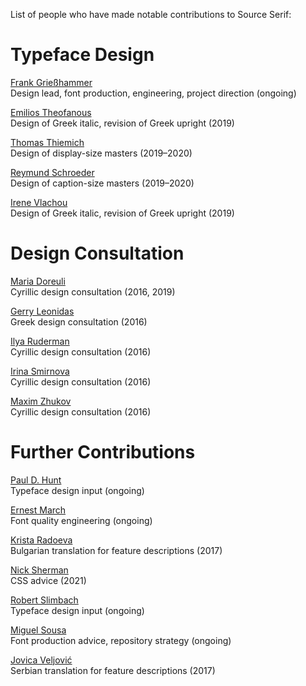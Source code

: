 List of people who have made notable contributions to Source Serif:

# Typeface Design

[Frank Grießhammer](https://github.com/frankrolf)  
	Design lead, font production, engineering, project direction (ongoing)

[Emilios Theofanous](https://www.monotype.com/studio/emilios-theofanous)  
	Design of Greek italic, revision of Greek upright (2019)

[Thomas Thiemich](https://www.typeby.com/about)  
	Design of display-size masters (2019–2020)

[Reymund Schroeder](http://www.zeugler.de)  
	Design of caption-size masters (2019–2020)

[Irene Vlachou](https://www.ivtype.com)  
	Design of Greek italic, revision of Greek upright (2019)


# Design Consultation

[Maria Doreuli](https://contrastfoundry.com/about)  
	Cyrillic design consultation (2016, 2019)

[Gerry Leonidas](https://leonidas.net)  
	Greek design consultation (2016)

[Ilya Ruderman](https://type.today/en/designer/ilya-ruderman)  
	Cyrillic design consultation (2016)

[Irina Smirnova](https://events.atypi.org/presenters/irina-smirnova)  
	Cyrillic design consultation (2016)

[Maxim Zhukov](https://typejournal.ru/en/articles/A-Letter-To-Yefimov)  
	Cyrillic design consultation (2016)


# Further Contributions

[Paul D. Hunt](https://fonts.adobe.com/designers/paul-d-hunt)  
	Typeface design input (ongoing)

[Ernest March](https://blog.typekit.com/2014/01/21/an-unconventional-engineer-how-fine-art-and-computer-smarts-brought-ernie-march-to-adobe/)  
	Font quality engineering (ongoing)

[Krista Radoeva](https://www.kristaradoeva.com/About-me)  
	Bulgarian translation for feature descriptions (2017)

[Nick Sherman](https://nicksherman.com)  
	CSS advice (2021)

[Robert Slimbach](https://en.wikipedia.org/wiki/Robert_Slimbach)  
	Typeface design input (ongoing)

[Miguel Sousa](https://github.com/miguelsousa)  
	Font production advice, repository strategy (ongoing)

[Jovica Veljović](https://en.wikipedia.org/wiki/Jovica_Veljović)  
	Serbian translation for feature descriptions (2017)
